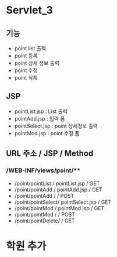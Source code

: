 # Servlet_3
 
## 기능
- point list 출력
- point 등록
- point 상세 정보 출력
- point 수정
- point 삭제

## JSP
- pointList.jsp		: List 출력
- pointAdd.jsp		: 입력 폼
- pointSelect.jsp	: point 상세정보 출력
- pointMod.jsp		: point 수정 폼

## URL 주소			/ 	JSP				/ Method
### /WEB-INF/views/point/**
- /point/pointList	/ 	pointList.jsp	/ GET
- /point/pointAdd	/ 	pointAdd.jsp	/ GET
- /point/pointAdd	/					/ POST
- /point/pointSelect/	pointSelect.jsp	/ GET
- /point/pointMod	/ 	pointMod.jsp	/ GET
- /point/pointMod	/					/ POST
- /point/pointDelete/					/ GET

# 학원 추가